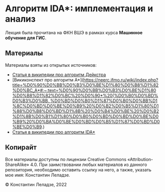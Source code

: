 # Алгоритм IDA*: имплементация и анализ

Лекция была прочитана на ФКН ВШЭ в рамках курса **Машинное обучение для ГИС**.

## Материалы
Материалы взяты из открытых источников:
- [Статья в википедии про алгоритм Дейкстра](https://en.wikipedia.org/wiki/Dijkstra%27s_algorithm)
- [Викиконспект про алгоритм A*](https://neerc.ifmo.ru/wiki/index.php?title=%D0%90%D0%BB%D0%B3%D0%BE%D1%80%D0%B8%D1%82%D0%BC_A*#:~:text=%D0%90%D0%BB%D0%B3%D0%BE%D1%80%D0%B8%D1%82%D0%BC%20%D0%90*%20(%D0%B0%D0%BD%D0%B3%D0%BB.,%D0%BD%D0%B0%D1%87%D0%B0%D0%BB%D1%8C%D0%BD%D0%BE%D0%B9%20%D0%B2%D0%B5%D1%80%D1%88%D0%B8%D0%BD%D1%8B%20%D0%B4%D0%BE%20%D0%B2%D1%8B%D0%B1%D1%80%D0%B0%D0%BD%D0%BD%D0%BE%D0%B9%20%D0%BA%D0%BE%D0%BD%D0%B5%D1%87%D0%BD%D0%BE%D0%B9.)
- [Статья в википедии про алгоритм IDA*](https://en.wikipedia.org/wiki/Iterative_deepening_A*)


## Копирайт
Все материалы доступны по лицензии Creative Commons «Attribution-ShareAlike» 4.0.
При заимствовании любых материалов из данного репозитория, необходимо оставить ссылку на него, а также, указать мое имя: Константин Леладзе.

© Константин Леладзе, 2022
